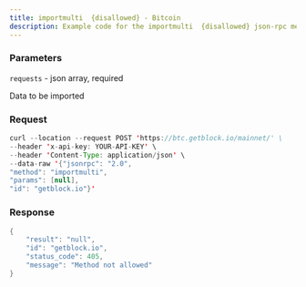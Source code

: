 ```yaml
---
title: importmulti  {disallowed} - Bitcoin
description: Example code for the importmulti  {disallowed} json-rpc method. Сomplete guide on how to use importmulti  {disallowed} json-rpc in GetBlock.io Web3 documentation.
---
```


### Parameters


`requests` - json array, required

Data to be imported

### Request

``` java
curl --location --request POST 'https://btc.getblock.io/mainnet/' \
--header 'x-api-key: YOUR-API-KEY' \
--header 'Content-Type: application/json' \
--data-raw '{"jsonrpc": "2.0",
"method": "importmulti",
"params": [null],
"id": "getblock.io"}'
```

###  Response

``` java
{
    "result": "null",
    "id": "getblock.io",
    "status_code": 405,
    "message": "Method not allowed"
}
```

